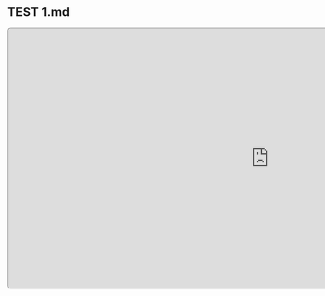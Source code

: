 # TEST 1.md


<iframe src="https://www.pagesection.com/editor/0-0" style="height: 600px; width: 1200px; border-radius: 8px;"></iframe>
